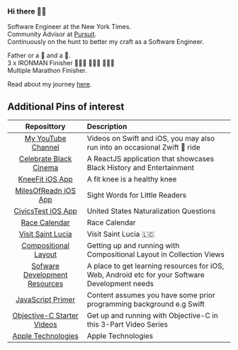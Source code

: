 ### Hi there 👋🏾

Software Engineer at the New York Times.   
Community Advisor at [Pursuit](https://www.pursuit.org).  
Continuously on the hunt to better my craft as a Software Engineer.   

Father or a 🐉  and a 🐒.  
3 x IRONMAN Finisher 🏊🏾‍♂️ 🚴🏾‍♂️ 🏃🏾‍♂️  
Multiple Marathon Finisher. 

Read about my journey [here](https://people.com/human-interest/ios-developer-alex-paul-shares-his-incredible-immigration-story/). 

## Additional Pins of interest 

| Reposittory | Description |
|:--------:|:----------|
| [My YouTube Channel](http://youtube.com/alexpaulnyc) | Videos on Swift and iOS, you may also run into an occasional Zwift 🚴 ride |
| [Celebrate Black Cinema](https://blackcinema.netlify.app/) | A ReactJS application that showcases Black History and Entertainment |
| [KneeFit iOS App](https://apps.apple.com/us/app/kneefit/id899101811) | A fit knee is a healthy knee |
| [MilesOfReadn iOS App](https://apps.apple.com/us/app/milesofreadn/id1436642991) | Sight Words for Little Readers|
| [CivicsTest iOS App](https://apps.apple.com/us/app/civicstest/id1551652256) | United States Naturalization Questions |
| [Race Calendar](https://racecalendar.netlify.app/) | Race Calendar |
| [Visit Saint Lucia](https://visitsaintlucia.netlify.app/) | Visit Saint Lucia 🇱🇨 |
| [Compositional Layout](https://github.com/alexpaul/Compositional-Layout) | Getting up and running with Compositional Layout in Collection Views |
| [Sofware Development Resources](https://github.com/alexpaul/SoftwareDevelopmentResources) | A place to get learning resources for iOS, Web, Android etc for your Software Development needs |
| [JavaScript Primer](https://github.com/alexpaul/JavaScript) | Content assumes you have some prior programming background e.g Swift |
| [Objective-C Starter Videos](https://www.youtube.com/watch?v=2CPt99dnroQ&lc=UgzQxOR5YuG_9Pgpqs94AaABAg) | Get up and running with Objective-C in this 3-Part Video Series |
| [Apple Technologies](https://developer.apple.com/documentation/technologies) | Apple Technologies |

<!--
**alexpaul/alexpaul** is a ✨ _special_ ✨ repository because its `README.md` (this file) appears on your GitHub profile.

Here are some ideas to get you started:

- 🔭 I’m currently working on ...
- 🌱 I’m currently learning ...
- 👯 I’m looking to collaborate on ...
- 🤔 I’m looking for help with ...
- 💬 Ask me about ...
- 📫 How to reach me: ...
- 😄 Pronouns: ...
- ⚡ Fun fact: ...
-->
